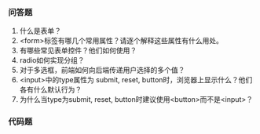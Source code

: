 ### 问答题
1. 什么是表单？
1. &lt;form>标签有哪几个常用属性？请逐个解释这些属性有什么用处。
1. 有哪些常见表单控件？他们如何使用？
1. radio如何实现分组？
1. 对于多选框，前端如何向后端传递用户选择的多个值？
1. &lt;input>中的type属性为 submit, reset, button时，浏览器上显示什么？他们各有什么默认行为？
1. 为什么当type为submit, reset, button时建议使用&lt;button>而不是&lt;input>？

### 代码题
